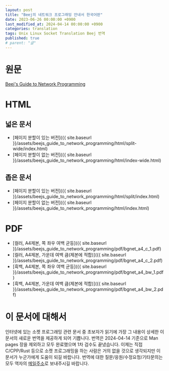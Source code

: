 ```yaml
---
layout: post
title: "Beej의 네트워크 프로그래밍 안내서 한국어판"
date: 2023-06-26 00:00:00 +0900
last_modified_at: 2024-04-14 00:00:00 +0900
categories: translation
tags: Unix Linux Socket Translation Beej 번역
published: true
# parent: "글"
---
```


# 원문

[Beej's Guide to Network Programming](https://beej.us/guide/bgnet/)

# HTML

## 넓은 문서

- [페이지 분할이 있는 버전]({{ site.baseurl }}/assets/beejs_guide_to_network_programming/html/split-wide/index.html)
- [페이지 분할이 없는 버전]({{ site.baseurl }}/assets/beejs_guide_to_network_programming/html/index-wide.html)

## 좁은 문서

- [페이지 분할이 있는 버전]({{ site.baseurl }}/assets/beejs_guide_to_network_programming/html/split/index.html)
- [페이지 분할이 없는 버전]({{ site.baseurl }}/assets/beejs_guide_to_network_programming/html/index.html)

# PDF

- [컬러, A4제본, 쪽 좌우 여백 균등]({{ site.baseurl }}/assets/beejs_guide_to_network_programming/pdf/bgnet_a4_c_1.pdf)
- [컬러, A4제본, 가운데 여백 큼(제본에 적합)]({{ site.baseurl }}/assets/beejs_guide_to_network_programming/pdf/bgnet_a4_c_2.pdf)
- [흑백, A4제본, 쪽 좌우 여백 균등]({{ site.baseurl }}/assets/beejs_guide_to_network_programming/pdf/bgnet_a4_bw_1.pdf)
- [흑백, A4제본, 가운데 여백 큼(제본에 적합)]({{ site.baseurl }}/assets/beejs_guide_to_network_programming/pdf/bgnet_a4_bw_2.pdf)

# 이 문서에 대해서

인터넷에 있는 소켓 프로그래밍 관련 문서 중 초보자가 읽기에 가장 그 내용이 상세한 이 문서의 새로운 번역을 제공하게 되어 기쁩니다.
번역은 2024-04-14 기준으로 Man pages 장을 제외하고 모두 완료했으며 1차 검수도 끝냈습니다.
이제는 직접 C/CPP/Rust 등으로 소켓 프로그래밍을 하는 사람은 거의 없을 것으로 생각되지만 이 문서가 누군가에게 도움이 되길 바랍니다. 번역에 대한 질문/응원/수정요청/기타문의는 모두 역자의 [메일주소](mailto://javalia.javalia@gmail.com)로 보내주시길 바랍니다.
